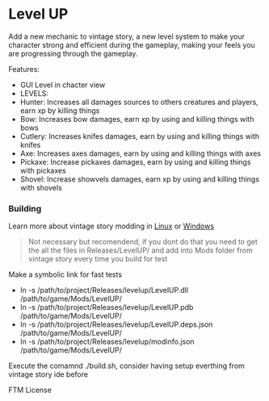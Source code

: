 # Level UP
Add a new mechanic to vintage story, a new level system to make your character strong and efficient during the gameplay, making your feels you are progressing through the gameplay.

Features:
- GUI Level in chacter view
- LEVELS:
- Hunter: Increases all damages sources to others creatures and players, earn xp by killing things
- Bow: Increases bow damages, earn xp by using and killing things with bows
- Cutlery: Increases knifes damages, earn by using and killing things with knifes
- Axe: Increases axes damages, earn by using and killing things with axes
- Pickaxe: Increase pickaxes damages, earn by using and killing things with pickaxes
- Shovel: Increase showvels damages, earn xp by using and killing things with shovels


### Building
Learn more about vintage story modding in [Linux](https://github.com/LeandroTheDev/arch_linux/wiki/Games#vintage-story-modding) or [Windows](https://wiki.vintagestory.at/index.php/Modding:Setting_up_your_Development_Environment)

> Not necessary but recomendend, if you dont do that you need to get the all the files in Releases/LevelUP/ and add into Mods folder from vintage story every time you build for test

Make a symbolic link for fast tests
- ln -s /path/to/project/Releases/levelup/LevelUP.dll /path/to/game/Mods/LevelUP/
- ln -s /path/to/project/Releases/levelup/LevelUP.pdb /path/to/game/Mods/LevelUP/
- ln -s /path/to/project/Releases/levelup/LevelUP.deps.json /path/to/game/Mods/LevelUP/
- ln -s /path/to/project/Releases/levelup/modinfo.json /path/to/game/Mods/LevelUP/

Execute the comamnd ./build.sh, consider having setup everthing from vintage story ide before

FTM License
